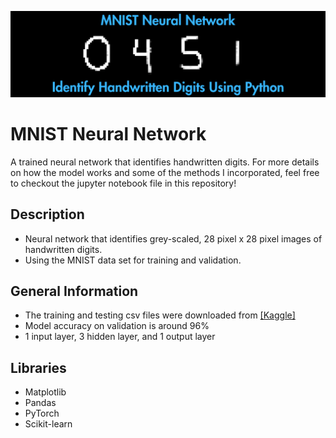 <p align="center">
  <img src="./readme-banner.png"/>
</p>

  
# MNIST Neural Network
A trained neural network that identifies handwritten digits. For more details on how the model works and some of the methods I incorporated, feel free to checkout the jupyter notebook file in this repository!

## Description
- Neural network that identifies grey-scaled, 28 pixel x 28 pixel images of handwritten digits. 
- Using the MNIST data set for training and validation.

## General Information
- The training and testing csv files were downloaded from [[Kaggle]](https://www.kaggle.com/c/digit-recognizer/data) 
- Model accuracy on validation is around 96%
- 1 input layer, 3 hidden layer, and 1 output layer

## Libraries
- Matplotlib
- Pandas
- PyTorch
- Scikit-learn





